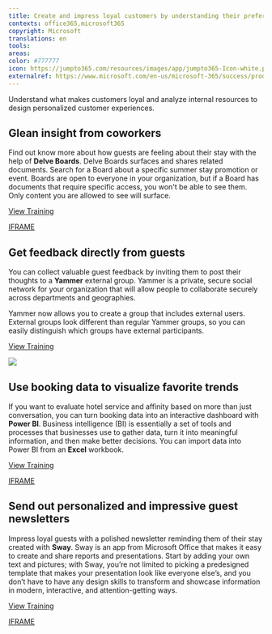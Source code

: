 ```yaml
---
title: Create and impress loyal customers by understanding their preferences 
contexts: office365,microsoft365
copyright: Microsoft
translations: en
tools: 
areas: 
color: #777777
icon: https://jumpto365.com/resources/images/app/jumpto365-Icon-white.png
externalref: https://www.microsoft.com/en-us/microsoft-365/success/productivitylibrary/create-and-impress-loyal-customers-by-understanding-their-preferences
---
```

Understand what makes customers loyal and analyze internal resources to design&#xA0;personalized customer&#xA0;experiences.


## Glean insight from coworkers

Find out know more about how guests are feeling about their stay with the help of **Delve Boards**. Delve Boards surfaces and shares related documents. Search for a Board about a specific summer stay promotion or event. Boards are open to everyone in your organization, but if a Board has documents that require specific access, you won't be able to see them. Only content you are allowed to see will surface.

[View Training](https://support.office.com/en-US/article/Group-and-share-documents-in-Office-Delve-da0c5804-01ef-4edd-8b87-e576b19bef3e)

[IFRAME](https://www.microsoft.com/en-us/videoplayer/embed/RE1TrEK)

## Get feedback directly from guests

You can collect valuable guest feedback by inviting them to post their thoughts to a **Yammer** external group. Yammer is a private, secure social network for your organization that will allow people to collaborate securely across departments and geographies.

Yammer now allows you to create a group that includes external users. External groups look different than regular Yammer groups, so you can easily distinguish which groups have external participants.

[View Training](https://support.office.com/en-US/article/Create-and-manage-external-groups-in-Yammer-9ccd15ce-0efc-4dc1-81bc-4a424ab6f92a)

![](http://img-prod-cms-rt-microsoft-com.akamaized.net/cms/api/am/imageFileData/RE1Yu7y?ver=980a)

## Use booking data to visualize favorite trends

If you want to evaluate hotel service and affinity based on more than just conversation, you can turn booking data into an interactive dashboard with **Power BI**. Business intelligence (BI) is essentially a set of tools and processes that businesses use to gather data, turn it into meaningful information, and then make better decisions. You can import data into Power BI from an **Excel** workbook.

[View Training](https://powerbi.microsoft.com/en-us/guided-learning/powerbi-learning-5-2-upload-excel/)

[IFRAME](https://www.microsoft.com/en-us/videoplayer/embed/RE1UK8Y)

## Send out personalized and impressive guest newsletters

Impress loyal guests with a polished newsletter reminding them of their stay created with **Sway**. Sway is an app from Microsoft Office that makes it easy to create and share reports and presentations. Start by adding your own text and pictures; with Sway, you’re not limited to picking a predesigned template that makes your presentation look like everyone else’s, and you don’t have to have any design skills to transform and showcase information in modern, interactive, and attention-getting ways.

[View Training](https://support.office.com/en-US/article/Getting-Started-with-Sway-2076C468-63F4-4A89-AE5F-424796714A8A)

[IFRAME](https://www.microsoft.com/en-us/videoplayer/embed/RE1TBSV)

